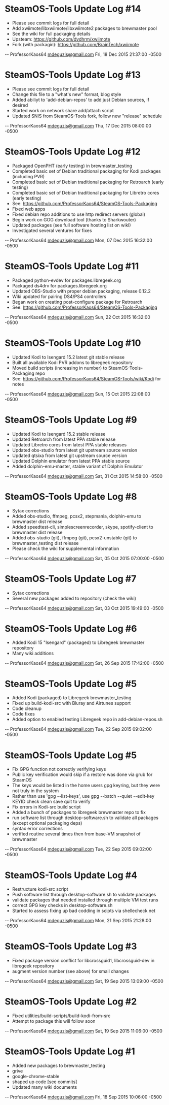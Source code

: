 # SteamOS-Tools Update Log #14

  * Please see commit logs for full detail
  * Add xwiimote/libxwiimote/libxwiimote2 packages to brewmaster pool
  * See the wiki for full packaging details
  * Upsteam: https://github.com/dvdhrm/xwiimote
  * Fork (with packagin): https://github.com/BrainTech/xwiimote

-- ProfessorKaos64 <mdeguzis@gmail.com>  Fri, 18 Dec 2015 21:37:00 -0500

# SteamOS-Tools Update Log #13

  * Please see commit logs for full detail
  * Change this file to a "what's new" format, blog style
  * Added abiliyt to 'add-debian-repos' to add just Debian sources, if desired
  * Started work on network share add/attach script
  * Updated SNIS from SteamOS-Tools fork, follow new "release" schedule

-- ProfessorKaos64 <mdeguzis@gmail.com>  Thu, 17 Dec 2015 08:00:00 -0500

# SteamOS-Tools Update Log #12

  * Packaged OpenPHT (early testing) in brewmaster_testing
  * Completed basic set of Debian traditional packaging for Kodi packages (including PVR)
  * Completed basic set of Debian traditional packaging for Retroarch (early testing) 
  * Completed basic set of Debian traditional packaging for Libretro cores (early testing) 
  * See: https://github.com/ProfessorKaos64/SteamOS-Tools-Packaging
  * Fixed web apps
  * Fixed debian repo additions to use http redirect servers (global)
  * Begin work on GOG download tool (thanks to Sharkwouter)
  * Updated packages (see full software hosting list on wikI)
  * Investigated several ventures for fixes

-- ProfessorKaos64 <mdeguzis@gmail.com>  Mon, 07 Dec 2015 16:32:00 -0500

# SteamOS-Tools Update Log #11

  * Packaged python-evdev for packages.libregeek.org
  * Packaged ds4drv for packages.libregeek.org
  * Updated OBS-Studio with proper debian packaging, release 0.12.2
  * Wiki updated for pairing DS4/PS4 controllers
  * Began work on creating post-configure package for Retroarch
  * See: https://github.com/ProfessorKaos64/SteamOS-Tools-Packaging

-- ProfessorKaos64 <mdeguzis@gmail.com>  Sun, 22 Oct 2015 16:32:00 -0500

# SteamOS-Tools Update Log #10

  * Updated Kodi to Isengard 15.2 latest git stable release
  * Built all available Kodi PVR addons to libregeek repository
  * Moved build scripts (increasing in number) to SteamOS-Tools-Packaging repo
  * See: https://github.com/ProfessorKaos64/SteamOS-Tools/wiki/Kodi for notes

-- ProfessorKaos64 <mdeguzis@gmail.com>  Sun, 15 Oct 2015 22:08:00 -0500

# SteamOS-Tools Update Log #9

  * Updated Kodi to Isengard 15.2 stable release
  * Updated Retroarch from latest PPA stable release
  * Updated Libretro cores from latest PPA stable releases
  * Updated obs-studio from latest git upstream source version
  * Updated qtsixa from latest git upstream source version
  * Updated Dolphin emulator from latest PPA stable source
  * Added dolphin-emu-master, stable variant of Dolphin Emulator

-- ProfessorKaos64 <mdeguzis@gmail.com>  Sat, 31 Oct 2015 14:58:00 -0500

# SteamOS-Tools Update Log #8

  * Sytax corrections
  * Added obs-studio, ffmpeg, pcsx2, stepmania, dolphin-emu to brewmaster dist release
  * Added speedtest-cli, simplescreenrecorder, skype, spotify-client  to brewmaster dist release
  * Added obs-studio (git), ffmpeg (git), pcsx2-unstable (git) to brewmaster_testing dist release
  * Please check the wiki for supplemental information

-- ProfessorKaos64 <mdeguzis@gmail.com>  Sat, 05 Oct 2015 07:00:00 -0500

# SteamOS-Tools Update Log #7

  * Sytax corrections
  * Several new packages added to repository (check the wiki)

-- ProfessorKaos64 <mdeguzis@gmail.com>  Sat, 03 Oct 2015 19:49:00 -0500

# SteamOS-Tools Update Log #6

  * Added Kodi 15 "Isengard" (packaged) to Libregeek brewmaster repository
  * Many wiki additions

-- ProfessorKaos64 <mdeguzis@gmail.com>  Sat, 26 Sep 2015 17:42:00 -0500

# SteamOS-Tools Update Log #5

  * Added Kodi (packaged) to Libregeek brewmaster_testing
  * Fixed up build-kodi-src with Bluray and Airtunes support
  * Code cleanup
  * Code fixes
  * Added option to enabled testing Libregeek repo in add-debian-repos.sh

-- ProfessorKaos64 <mdeguzis@gmail.com>  Tue, 22 Sep 2015 09:02:00 -0500

# SteamOS-Tools Update Log #5

  * Fix GPG function not correctly verifying keys
   * Public key verification would skip if a restore was done via grub for SteamOS
   * The keys would be listed in the home users gpg keyring, but they were not truly in the system
   * Rather than use 'gpg --list-keys', use gpg --batch --quiet --edit-key KEYID check clean save quit to verify
  * Fix errors in Kodi-src build script
   * Added a bunch of packages to libregeek brewmaster repo to fix
   * run software list through desktop-software.sh to validate all packages (except optional packaging deps)
   * syntax error corrections
   * verified routine several times then from base-VM snapshot of brewmaster

-- ProfessorKaos64 <mdeguzis@gmail.com>  Tue, 22 Sep 2015 09:02:00 -0500

# SteamOS-Tools Update Log #4

  * Restructure kodi-src script
   * Push software list through desktop-software.sh to validate packages
   * validate packages that needed installed through multiple VM test runs
  * correct GPG key checks in desktop-software.sh
  * Started to assess fixing up bad codding in scipts via shellecheck.net

-- ProfessorKaos64 <mdeguzis@gmail.com>  Mon, 21 Sep 2015 21:28:00 -0500

# SteamOS-Tools Update Log #3

  * Fixed package version conflict for libcrossguid1, libcrossguid-dev in libregeek repository
  * augment version number (see above) for small changes

-- ProfessorKaos64 <mdeguzis@gmail.com>  Sat, 19 Sep 2015 13:09:00 -0500

# SteamOS-Tools Update Log #2

  * Fixed utilities/build-scripts/build-kodi-from-src
  * Attempt to package this will follow soon

-- ProfessorKaos64 <mdeguzis@gmail.com>  Sat, 19 Sep 2015 11:06:00 -0500

# SteamOS-Tools Update Log #1

  * Added new packages to brewmaster_testing
   * grive
   * google-chrome-stable
 * shaped up code [see commits]
 * Updated many wiki documents

-- ProfessorKaos64 <mdeguzis@gmail.com>  Fri, 18 Sep 2015 10:06:00 -0500
